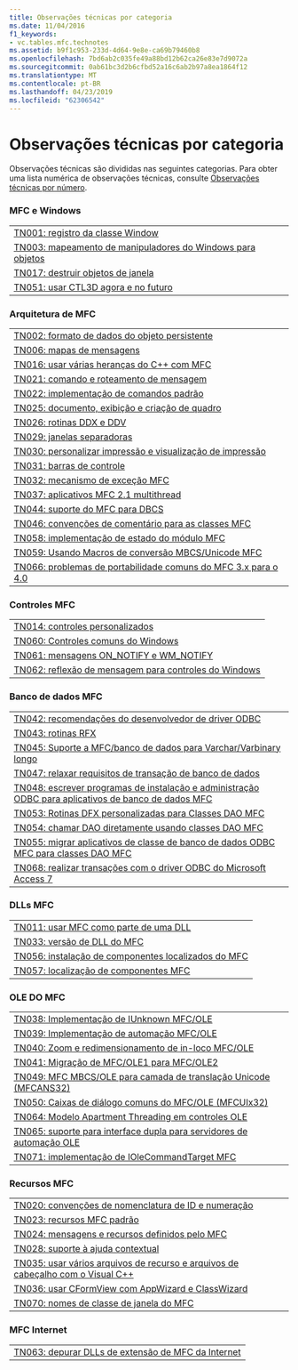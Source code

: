 ```yaml
---
title: Observações técnicas por categoria
ms.date: 11/04/2016
f1_keywords:
- vc.tables.mfc.technotes
ms.assetid: b9f1c953-233d-4d64-9e8e-ca69b79460b8
ms.openlocfilehash: 7bd6ab2c035fe49a88bd12b62ca26e83e7d9072a
ms.sourcegitcommit: 0ab61bc3d2b6cfbd52a16c6ab2b97a8ea1864f12
ms.translationtype: MT
ms.contentlocale: pt-BR
ms.lasthandoff: 04/23/2019
ms.locfileid: "62306542"
---
```

# <a name="technical-notes-by-category"></a>Observações técnicas por categoria

Observações técnicas são divididas nas seguintes categorias. Para obter uma lista numérica de observações técnicas, consulte [Observações técnicas por número](../mfc/technical-notes-by-number.md).

### <a name="mfc-and-windows"></a>MFC e Windows

||
|-|
|[TN001: registro da classe Window](../mfc/tn001-window-class-registration.md)|
|[TN003: mapeamento de manipuladores do Windows para objetos](../mfc/tn003-mapping-of-windows-handles-to-objects.md)|
|[TN017: destruir objetos de janela](../mfc/tn017-destroying-window-objects.md)|
|[TN051: usar CTL3D agora e no futuro](../mfc/tn051-using-ctl3d-now-and-in-the-future.md)|

### <a name="mfc-architecture"></a>Arquitetura de MFC

||
|-|
|[TN002: formato de dados do objeto persistente](../mfc/tn002-persistent-object-data-format.md)|
|[TN006: mapas de mensagens](../mfc/tn006-message-maps.md)|
|[TN016: usar várias heranças do C++ com MFC](../mfc/tn016-using-cpp-multiple-inheritance-with-mfc.md)|
|[TN021: comando e roteamento de mensagem](../mfc/tn021-command-and-message-routing.md)|
|[TN022: implementação de comandos padrão](../mfc/tn022-standard-commands-implementation.md)|
|[TN025: documento, exibição e criação de quadro](../mfc/tn025-document-view-and-frame-creation.md)|
|[TN026: rotinas DDX e DDV](../mfc/tn026-ddx-and-ddv-routines.md)|
|[TN029: janelas separadoras](../mfc/tn029-splitter-windows.md)|
|[TN030: personalizar impressão e visualização de impressão](../mfc/tn030-customizing-printing-and-print-preview.md)|
|[TN031: barras de controle](../mfc/tn031-control-bars.md)|
|[TN032: mecanismo de exceção MFC](../mfc/tn032-mfc-exception-mechanism.md)|
|[TN037: aplicativos MFC 2.1 multithread](../mfc/tn037-multithreaded-mfc-2-1-applications.md)|
|[TN044: suporte do MFC para DBCS](../mfc/tn044-mfc-support-for-dbcs.md)|
|[TN046: convenções de comentário para as classes MFC](../mfc/tn046-commenting-conventions-for-the-mfc-classes.md)|
|[TN058: implementação de estado do módulo MFC](../mfc/tn058-mfc-module-state-implementation.md)|
|[TN059: Usando Macros de conversão MBCS/Unicode MFC](../mfc/tn059-using-mfc-mbcs-unicode-conversion-macros.md)|
|[TN066: problemas de portabilidade comuns do MFC 3.x para o 4.0](../mfc/tn066-common-mfc-3-x-to-4-0-porting-issues.md)|

### <a name="mfc-controls"></a>Controles MFC

||
|-|
|[TN014: controles personalizados](../mfc/tn014-custom-controls.md)|
|[TN060: Controles comuns do Windows](../mfc/tn060-the-new-windows-common-controls.md)|
|[TN061: mensagens ON_NOTIFY e WM_NOTIFY](../mfc/tn061-on-notify-and-wm-notify-messages.md)|
|[TN062: reflexão de mensagem para controles do Windows](../mfc/tn062-message-reflection-for-windows-controls.md)|

### <a name="mfc-database"></a>Banco de dados MFC

||
|-|
|[TN042: recomendações do desenvolvedor de driver ODBC](../mfc/tn042-odbc-driver-developer-recommendations.md)|
|[TN043: rotinas RFX](../mfc/tn043-rfx-routines.md)|
|[TN045: Suporte a MFC/banco de dados para Varchar/Varbinary longo](../mfc/tn045-mfc-database-support-for-long-varchar-varbinary.md)|
|[TN047: relaxar requisitos de transação de banco de dados](../mfc/tn047-relaxing-database-transaction-requirements.md)|
|[TN048: escrever programas de instalação e administração ODBC para aplicativos de banco de dados MFC](../mfc/tn048-writing-odbc-setup-and-administration-programs.md)|
|[TN053: Rotinas DFX personalizadas para Classes DAO MFC](../mfc/tn053-custom-dfx-routines-for-dao-database-classes.md)|
|[TN054: chamar DAO diretamente usando classes DAO MFC](../mfc/tn054-calling-dao-directly-while-using-mfc-dao-classes.md)|
|[TN055: migrar aplicativos de classe de banco de dados ODBC MFC para classes DAO MFC](../mfc/tn055-migrating-mfc-odbc-database-class-applications-to-mfc-dao-classes.md)|
|[TN068: realizar transações com o driver ODBC do Microsoft Access 7](../mfc/tn068-performing-transactions-with-the-microsoft-access-7-odbc-driver.md)|

### <a name="mfc-dlls"></a>DLLs MFC

||
|-|
|[TN011: usar MFC como parte de uma DLL](../mfc/tn011-using-mfc-as-part-of-a-dll.md)|
|[TN033: versão de DLL do MFC](../mfc/tn033-dll-version-of-mfc.md)|
|[TN056: instalação de componentes localizados do MFC](../mfc/tn056-installation-of-localized-mfc-components.md)|
|[TN057: localização de componentes MFC](../mfc/tn057-localization-of-mfc-components.md)|

### <a name="mfc-ole"></a>OLE DO MFC

||
|-|
|[TN038: Implementação de IUnknown MFC/OLE](../mfc/tn038-mfc-ole-iunknown-implementation.md)|
|[TN039: Implementação de automação MFC/OLE](../mfc/tn039-mfc-ole-automation-implementation.md)|
|[TN040: Zoom e redimensionamento de in-loco MFC/OLE](../mfc/tn040-mfc-ole-in-place-resizing-and-zooming.md)|
|[TN041: Migração de MFC/OLE1 para MFC/OLE2](../mfc/tn041-mfc-ole1-migration-to-mfc-ole-2.md)|
|[TN049: MFC MBCS/OLE para camada de translação Unicode (MFCANS32)](../mfc/tn049-mfc-ole-mbcs-to-unicode-translation-layer-mfcans32.md)|
|[TN050: Caixas de diálogo comuns do MFC/OLE (MFCUIx32)](../mfc/tn050-mfc-ole-common-dialogs-mfcuix32.md)|
|[TN064: Modelo Apartment Threading em controles OLE](../mfc/tn064-apartment-model-threading-in-activex-controls.md)|
|[TN065: suporte para interface dupla para servidores de automação OLE](../mfc/tn065-dual-interface-support-for-ole-automation-servers.md)|
|[TN071: implementação de IOleCommandTarget MFC](../mfc/tn071-mfc-iolecommandtarget-implementation.md)|

### <a name="mfc-resources"></a>Recursos MFC

||
|-|
|[TN020: convenções de nomenclatura de ID e numeração](../mfc/tn020-id-naming-and-numbering-conventions.md)|
|[TN023: recursos MFC padrão](../mfc/tn023-standard-mfc-resources.md)|
|[TN024: mensagens e recursos definidos pelo MFC](../mfc/tn024-mfc-defined-messages-and-resources.md)|
|[TN028: suporte à ajuda contextual](../mfc/tn028-context-sensitive-help-support.md)|
|[TN035: usar vários arquivos de recurso e arquivos de cabeçalho com o Visual C++](../mfc/tn035-using-multiple-resource-files-and-header-files-with-visual-cpp.md)|
|[TN036: usar CFormView com AppWizard e ClassWizard](../mfc/tn036-using-cformview-with-appwizard-and-classwizard.md)|
|[TN070: nomes de classe de janela do MFC](../mfc/tn070-mfc-window-class-names.md)|

### <a name="mfc-internet"></a>MFC Internet

||
|-|
|[TN063: depurar DLLs de extensão de MFC da Internet](../mfc/tn063-debugging-internet-extension-dlls.md)|
